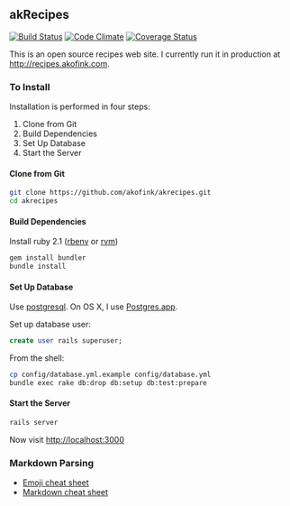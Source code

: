 ## akRecipes ##

[![Build Status](https://travis-ci.org/akofink/recipes.svg?branch=master)](https://travis-ci.org/akofink/recipes)
[![Code Climate](https://codeclimate.com/github/akofink/recipes.png)](https://codeclimate.com/github/akofink/recipes)
[![Coverage Status](https://coveralls.io/repos/akofink/recipes/badge.png)](https://coveralls.io/r/akofink/recipes)

This is an open source recipes web site. I currently run it in production at http://recipes.akofink.com.

### To Install

Installation is performed in four steps:

1. Clone from Git
1. Build Dependencies
1. Set Up Database
1. Start the Server

#### Clone from Git

```sh
git clone https://github.com/akofink/akrecipes.git
cd akrecipes
```

#### Build Dependencies

Install ruby 2.1 ([rbenv](https://github.com/sstephenson/rbenv) or [rvm](https://rvm.io/))

```sh
gem install bundler
bundle install
```

#### Set Up Database

Use [postgresql](http://www.postgresql.org/download/).
On OS X, I use [Postgres.app](http://postgresapp.com/).

Set up database user:
```SQL
create user rails superuser;
```

From the shell:
```sh
cp config/database.yml.example config/database.yml
bundle exec rake db:drop db:setup db:test:prepare
```
#### Start the  Server

```sh
rails server
```

Now visit [http://localhost:3000](http://localhost:3000)


### Markdown Parsing
- [Emoji cheat sheet](http://www.emoji-cheat-sheet.com/)
- [Markdown cheat sheet](https://github.com/adam-p/markdown-here/wiki/Markdown-Cheatsheet)
